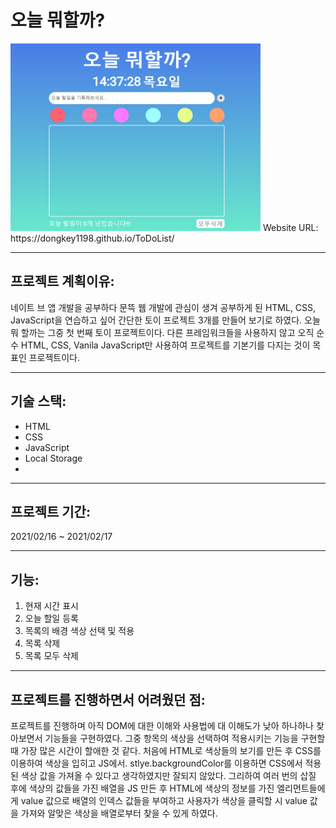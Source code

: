 # 오늘 뭐할까?

<img src= "https://github.com/dongkey1198/ToDoList/blob/main/todo.PNG" width = 400 height = 300>
Website URL: https://dongkey1198.github.io/ToDoList/

---
## 프로젝트 계획이유:
네이트 브 앱 개발을 공부하다 문뜩 웹 개발에 관심이 생겨 공부하게 된 HTML, CSS, JavaScript을 연습하고 싶어 간단한 토이 프로젝트 3개를 만들어 보기로 하였다. 오늘 뭐 할까는 그중 첫 번째 토이 프로젝트이다. 다른 프레임워크들을 사용하지 않고 오직 순수 HTML, CSS, Vanila JavaScript만 사용하여 프로젝트를 기본기를 다지는 것이 목표인 프로젝트이다.

---
## 기술 스택:
- HTML
- CSS
- JavaScript
- Local Storage
- 
---
## 프로젝트 기간:
2021/02/16 ~ 2021/02/17

---
## 기능:
1. 현재 시간 표시
2. 오늘 할일 등록
3. 목록의 배경 색상 선택 및 적용
4. 목록 삭제
5. 목록 모두 삭제

---

## 프로젝트를 진행하면서 어려웠던 점:
프로젝트를 진행하며 아직 DOM에 대한 이해와 사용법에 대 이해도가 낮아 하나하나 찾아보면서 기능들을 구현하였다. 그중 항목의 색상을 선택하여 적용시키는 기능을 구현할 때 가장 많은 시간이 할애한 것 같다. 처음에 HTML로 색상들의 보기를 만든 후 CSS를 이용하여 색상을 입히고 JS에서. stlye.backgroundColor를 이용하면 CSS에서 적용된 색상 값을 가져올 수 있다고 생각하였지만 잘되지 않았다. 그리하여 여러 번의 삽질 후에 색상의 값들을 가진 배열을 JS 만든 후 HTML에 색상의 정보를 가진 엘리먼트들에게 value 값으로 배열의 인덱스 값들을 부여하고 사용자가 색상을 클릭할 시 value 값을 가져와 알맞은 색상을 배열로부터 찾을 수 있게 하였다.
